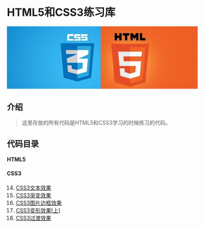 # HTML5和CSS3练习库
![HTML5](https://raw.githubusercontent.com/peigangweiforever/web/master/images/html5css3_xg.jpg)
## 介绍
> 这里存放的所有代码是HTML5和CSS3学习的时候练习的代码。
## 代码目录
#### HTML5

#### CSS3
14. [CSS3文本效果](https://github.com/peigangweiforever/web/tree/master/CSS/14)
15. [CSS3渐变效果](https://github.com/peigangweiforever/web/tree/master/CSS/15)
16. [CSS3图片边框效果](https://github.com/peigangweiforever/web/tree/master/CSS/16)
17. [CSS3变形效果[上]](https://github.com/peigangweiforever/web/tree/master/CSS/17)
18. [CSS3过渡效果](https://github.com/peigangweiforever/web/tree/master/CSS/18)

